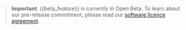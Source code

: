 > **Important**: {{beta_feature}} is currently in Open Beta. To learn about our pre-release commitment, please read our [software licence agreement](https://about.tiny.cloud/legal/tiny-self-hosted-software-license-agreement-oem-saas/).

